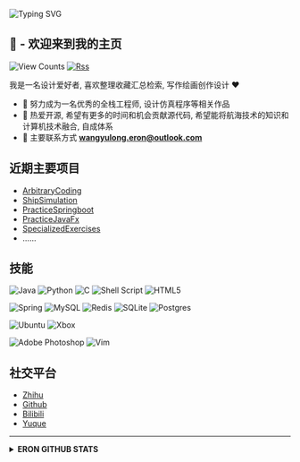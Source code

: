 ![Typing SVG](https://readme-typing-svg.herokuapp.com?font=Consolas&size=30&color=20C20E&background=FFFFFF00&vCenter=true&width=600&height=80&lines=I'm+WANG+ERON;SHARP+TOOLS+MAKE+GOOD+WORK)  

## **:wave: - 欢迎来到我的主页** 

![View Counts](https://komarev.com/ghpvc/?username=naveron&color=blueviolet&style=for-the-badge&label=PROFILE+VIEWS)  [![Rss](https://img.shields.io/badge/rss-F88900?style=for-the-badge&logo=rss&logoColor=white)](https://naveron.github.io/)  

我是一名设计爱好者, 喜欢整理收藏汇总检索, 写作绘画创作设计 :heart:  

- :zany_face: 努力成为一名优秀的全栈工程师, 设计仿真程序等相关作品  
- :thinking: 热爱开源, 希望有更多的时间和机会贡献源代码, 希望能将航海技术的知识和计算机技术融合, 自成体系  
- :speech_balloon: 主要联系方式 [**wangyulong.eron@outlook.com**](mailto:wangyulong.eron@outlook.com)  

## **近期主要项目** 

- [ArbitraryCoding](https://github.com/NAVERON/ArbitraryCoding)  
- [ShipSimulation](https://github.com/NAVERON/ShipSimulation)  
- [PracticeSpringboot](https://github.com/NAVERON/PracticeSpringboot)  
- [PracticeJavaFx<PracticeSpringboot Sibling Project>](https://github.com/NAVERON/PracticeJavaFx)  
- [SpecializedExercises](https://github.com/NAVERON/SpecializedExercises)  
- ......

## **技能** 

![Java](https://img.shields.io/badge/java-%23ED8B00.svg?style=for-the-badge&logo=java&logoColor=white)  ![Python](https://img.shields.io/badge/python-3670A0?style=for-the-badge&logo=python&logoColor=ffdd54)  ![C](https://img.shields.io/badge/c-%2300599C.svg?style=for-the-badge&logo=c&logoColor=white)  ![Shell Script](https://img.shields.io/badge/shell_script-%23121011.svg?style=for-the-badge&logo=gnu-bash&logoColor=white)  ![HTML5](https://img.shields.io/badge/html5-%23E34F26.svg?style=for-the-badge&logo=html5&logoColor=white)  

![Spring](https://img.shields.io/badge/spring-%236DB33F.svg?style=for-the-badge&logo=spring&logoColor=white)  ![MySQL](https://img.shields.io/badge/mysql-%2300f.svg?style=for-the-badge&logo=mysql&logoColor=white)  ![Redis](https://img.shields.io/badge/redis-%23DD0031.svg?style=for-the-badge&logo=redis&logoColor=white)  ![SQLite](https://img.shields.io/badge/sqlite-%2307405e.svg?style=for-the-badge&logo=sqlite&logoColor=white)  ![Postgres](https://img.shields.io/badge/postgres-%23316192.svg?style=for-the-badge&logo=postgresql&logoColor=white)  

![Ubuntu](https://img.shields.io/badge/Ubuntu-E95420?style=for-the-badge&logo=ubuntu&logoColor=white)  ![Xbox](https://img.shields.io/badge/xbox-%23107C10.svg?style=for-the-badge&logo=xbox&logoColor=white)  

![Adobe Photoshop](https://img.shields.io/badge/adobe%20photoshop-%2331A8FF.svg?style=for-the-badge&logo=adobe%20photoshop&logoColor=white)  ![Vim](https://img.shields.io/badge/VIM-%2311AB00.svg?style=for-the-badge&logo=vim&logoColor=white)  

## **社交平台** 

- [Zhihu](https://www.zhihu.com/people/wangyulong.eron)  
- [Github](https://github.com/NAVERON)  
- [Bilibili](https://space.bilibili.com/89060131)  
- [Yuque](https://naveron.yuque.com/dashboard)  

------

<details close>
  <summary><b>ERON GITHUB STATS</b></summary>

  <p align = "center" />
    <img src = "https://github-readme-stats.vercel.app/api/top-langs/?username=naveron&langs_count=6&layout=compact&theme=dark"/>
  </p>
  <p align="center"> 
    <img src="https://github-readme-stats.vercel.app/api?username=naveron&show_icons=true&theme=dark" alt="ERON's Stats" />
  </p> 

</details>




